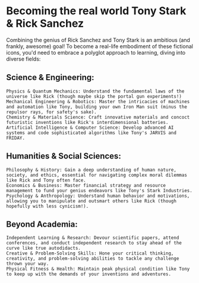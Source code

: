 # Becoming the real world Tony Stark & Rick Sanchez

Combining the genius of Rick Sanchez and Tony Stark is an ambitious (and frankly, awesome) goal! To become a real-life embodiment of these fictional icons, you'd need to embrace a polyglot approach to learning, diving into diverse fields:

## Science & Engineering:

    Physics & Quantum Mechanics: Understand the fundamental laws of the universe like Rick (though maybe skip the portal gun experiments!)
    Mechanical Engineering & Robotics: Master the intricacies of machines and automation like Tony, building your own Iron Man suit (minus the repulsor rays, for safety's sake).
    Chemistry & Materials Science: Craft innovative materials and concoct futuristic inventions like Rick's interdimensional batteries.
    Artificial Intelligence & Computer Science: Develop advanced AI systems and code sophisticated algorithms like Tony's JARVIS and FRIDAY.

## Humanities & Social Sciences:

    Philosophy & History: Gain a deep understanding of human nature, society, and ethics, essential for navigating complex moral dilemmas like Rick and Tony often face.
    Economics & Business: Master financial strategy and resource management to fund your genius endeavors like Tony's Stark Industries.
    Psychology & Anthropology: Understand human behavior and motivations, allowing you to manipulate and outsmart others like Rick (though hopefully with less cynicism!).

## Beyond Academia:

    Independent Learning & Research: Devour scientific papers, attend conferences, and conduct independent research to stay ahead of the curve like true autodidacts.
    Creative & Problem-Solving Skills: Hone your critical thinking, creativity, and problem-solving abilities to tackle any challenge thrown your way.
    Physical Fitness & Health: Maintain peak physical condition like Tony to keep up with the demands of your inventions and adventures.
